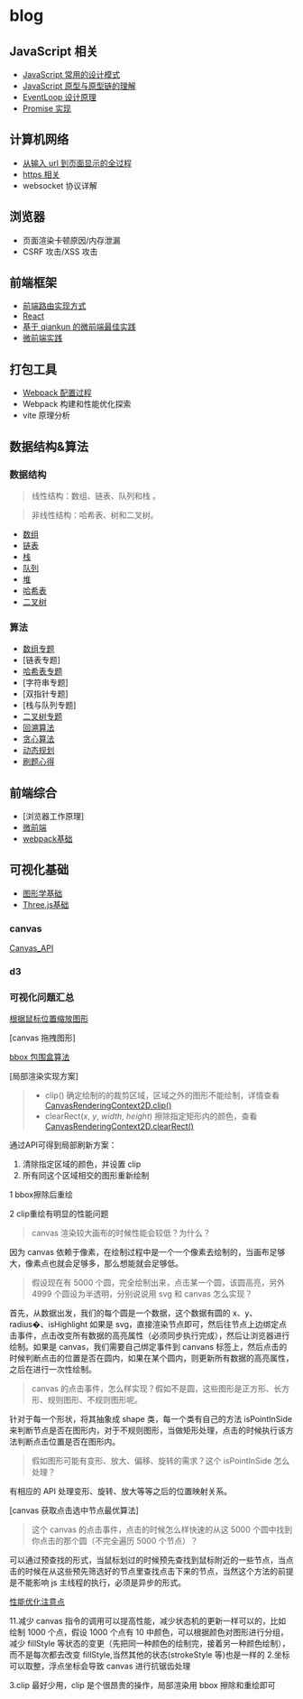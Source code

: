 # blog

## JavaScript 相关

- [JavaScript 常用的设计模式](https://github.com/Capactity/blog/blob/master/javascript/JavaScript常用的设计模式.md)
- [JavaScript 原型与原型链的理解](https://github.com/Capactity/blog/blob/master/javascript/JavaScript原型与原型链的理解.md)
- [EventLoop 设计原理](https://github.com/Capactity/blog/blob/master/javascript/EventLoop设计原理.md)
- [Promise 实现](https://github.com/Capactity/Blog/blob/main/javascript/Pormise.md)


## 计算机网络

- [从输入 url 到页面显示的全过程](https://github.com/Capactity/Blog/blob/main/network/从输入url到页面显示的全过程.md)
- [https 相关](https://github.com/Capactity/Blog/blob/main/network/https.md)
- websocket 协议详解

## 浏览器

- 页面渲染卡顿原因/内存泄漏
- CSRF 攻击/XSS 攻击

## 前端框架

- [前端路由实现方式](https://github.com/Capactity/Blog/blob/main/frontend/前端路由实现方式.md)
- [React](https://github.com/Capactity/Blog/blob/main/frontend/react.md)
- [基于 qiankun 的微前端最佳实践](https://juejin.cn/post/6844904151231496200)
- [微前端实践](https://github.com/Capactity/Blog/blob/main/frontend/微前端.md)

## 打包工具

- [Webpack 配置过程](<(https://github.com/Capactity/Blog/blob/main/bundle-tool/webpack配置过程.md)>)
- Webpack 构建和性能优化探索
- vite 原理分析

## 数据结构&算法

### 数据结构

> 线性结构：数组、链表、队列和栈 。

> 非线性结构：哈希表、树和二叉树。

- [数组](https://github.com/Capactity/blog/blob/master/data-structure/数组.md)
- [链表](https://github.com/Capactity/blog/blob/master/data-structure/链表.md)
- [栈](https://github.com/Capactity/blog/blob/master/data-structure/栈.md)
- [队列](https://github.com/Capactity/blog/blob/master/data-structure/队列.md)
- [堆](https://github.com/Capactity/blog/blob/master/data-structure/堆.md)
- [哈希表](https://github.com/Capactity/blog/blob/master/data-structure/哈希表.md)
- [二叉树](https://github.com/Capactity/blog/blob/master/data-structure/二叉树.md)

### 算法

- [数组专题](https://github.com/Capactity/blog/blob/master/algorithm/array/array.md)
- [链表专题]
- [哈希表专题](https://github.com/Capactity/blog/blob/master/algorithm/哈希表/index.md)
- [字符串专题]
- [双指针专题]
- [栈与队列专题]
- [二叉树专题](https://github.com/Capactity/blog/blob/master/algorithm/二叉树/index.md)
- [回溯算法](https://github.com/Capactity/blog/blob/master/algorithm/回溯算法/index.md)
- [贪心算法](https://github.com/Capactity/blog/blob/master/algorithm/贪心算法/index.md)
- [动态规划](https://github.com/Capactity/blog/blob/master/algorithm/动态规划/index.md)
- [刷题心得](https://github.com/sisterAn/JavaScript-Algorithms)

## 前端综合

- [浏览器工作原理]
- [微前端](https://github.com/Capactity/blog/blob/master/微前端/index.md)
- [webpack基础](https://github.com/Capactity/blog/blob/master/webpack基础/index.md)

## 可视化基础

- [图形学基础](https://juejin.cn/post/6912086785405386765#comment)
- [Three.js基础](https://github.com/Capactity/blog/blob/master/可视化/threejs.md)

### canvas

[Canvas_API](https://github.com/Capactity/blog/blob/master/Canvas_API.md)

### d3

### 可视化问题汇总

[根据鼠标位置缩放图形](https://github.com/Capactity/blog/blob/master/canvas/鼠标位置缩放图形.md)

[canvas 拖拽图形]

[bbox 包围盒算法](https://github.com/Capactity/blog/blob/master/canvas/包围盒算法.md)

[局部渲染实现方案]

> - clip() 确定绘制的的裁剪区域，区域之外的图形不能绘制，详情查看 [CanvasRenderingContext2D.clip()](https://link.juejin.cn?target=https%3A%2F%2Fdeveloper.mozilla.org%2Fen-US%2Fdocs%2FWeb%2FAPI%2FCanvasRenderingContext2D%2Fclip)
> - clearRect(*x*, *y*, *width*, *height*) 擦除指定矩形内的颜色，查看 [CanvasRenderingContext2D.clearRect()](https://link.juejin.cn?target=https%3A%2F%2Fdeveloper.mozilla.org%2Fen-US%2Fdocs%2FWeb%2FAPI%2FCanvasRenderingContext2D%2FclearRect)

通过API可得到局部刷新方案：

1. 清除指定区域的颜色，并设置 clip
2. 所有同这个区域相交的图形重新绘制

1 bbox擦除后重绘  

2 clip重绘有明显的性能问题



> canvas 渲染较大画布的时候性能会较低？为什么？

因为 canvas 依赖于像素，在绘制过程中是一个一个像素去绘制的，当画布足够大，像素点也就会足够多，那么想能就会足够低。

> 假设现在有 5000 个圆，完全绘制出来，点击某一个圆，该圆高亮，另外 4999 个圆设为半透明，分别说说用 svg 和 canvas 怎么实现？

首先，从数据出发，我们的每个圆是一个数据，这个数据有圆的 x、y、radius�、isHighlight 如果是 svg，直接渲染节点即可，然后往节点上边绑定点击事件，点击改变所有数据的高亮属性（必须同步执行完成），然后让浏览器进行绘制。如果是 canvas，我们需要自己绑定事件到 canvans 标签上，然后点击的时候判断点击的位置是否在圆内，如果在某个圆内，则更新所有数据的高亮属性，之后在进行一次性绘制。

> canvas 的点击事件，怎么样实现？假如不是圆，这些图形是正方形、长方形、规则图形、不规则图形呢。

针对于每一个形状，将其抽象成 shape 类，每一个类有自己的方法 isPointInSide 来判断节点是否在图形内，对于不规则图形，当做矩形处理，点击的时候执行该方法判断点击位置是否在图形内。

> 假如图形可能有变形、放大、偏移、旋转的需求？这个 isPointInSide 怎么处理？

有相应的 API 处理变形、旋转、放大等等之后的位置映射关系。

[canvas 获取点击选中节点最优算法]

> 这个 canvas 的点击事件，点击的时候怎么样快速的从这 5000 个圆中找到你点击的那个圆（不完全遍历 5000 个节点）？

可以通过预查找的形式，当鼠标划过的时候预先查找到鼠标附近的一些节点，当点击的时候在从这些预先筛选好的节点里查找点击下来的节点，当然这个方法的前提是不能影响 js 主线程的执行，必须是异步的形式。

[性能优化注意点](https://zhuanlan.zhihu.com/p/452871005)

11.减少 canvas 指令的调用可以提高性能，减少状态机的更新一样可以的，比如绘制 1000 个点，假设 1000 个点有 10 中颜色，可以根据颜色对图形进行分组，减少 fillStyle 等状态的变更（先把同一种颜色的绘制完，接着另一种颜色绘制），而不是每次都去改变 fillStyle,当然其他的状态(strokeStyle 等)也是一样的 2.坐标可以取整，浮点坐标会导致 canvas 进行抗锯齿处理

3.clip 最好少用，clip 是个很昂贵的操作，局部渲染用 bbox 擦除和重绘即可
